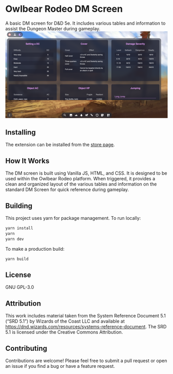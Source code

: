 # Owlbear Rodeo DM Screen
A basic DM screen for D&D 5e. It includes various tables and information to assist the Dungeon Master during gameplay.
![Owlbear Rodeo DM Screen](docs/header.png)

## Installing
The extension can be installed from the [store page](https://marketplace.owlbear.rodeo/extension/johneckert/dm-screen).

## How It Works

The DM screen is built using Vanilla JS, HTML, and CSS. It is designed to be used within the Owlbear Rodeo platform. When triggered, it provides a clean and organized layout of the various tables and information on the standard DM Screen for quick reference during gameplay.

## Building
This project uses yarn for package management. To run locally:
```bash
yarn install
yarn
yarn dev
```

To make a production build:
```bash
yarn build
``` 

## License
GNU GPL-3.0

## Attribution
This work includes material taken from the System Reference Document 5.1 (“SRD 5.1”) by Wizards of the Coast LLC and available at https://dnd.wizards.com/resources/systems-reference-document. The SRD 5.1 is licensed under the Creative Commons Attribution.

## Contributing
Contributions are welcome! Please feel free to submit a pull request or open an issue if you find a bug or have a feature request.

